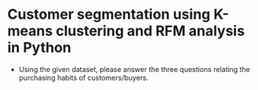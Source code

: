 # Customer segmentation using K-means clustering and RFM analysis in Python

- Using the given dataset, please answer the three questions relating the purchasing habits of customers/buyers.
